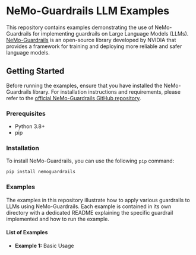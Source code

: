 # NeMo-Guardrails LLM Examples

This repository contains examples demonstrating the use of NeMo-Guardrails for implementing guardrails on Large Language Models (LLMs). [NeMo-Guardrails](https://github.com/NVIDIA/NeMo-Guardrails) is an open-source library developed by NVIDIA that provides a framework for training and deploying more reliable and safer language models.

## Getting Started

Before running the examples, ensure that you have installed the NeMo-Guardrails library. For installation instructions and requirements, please refer to the [official NeMo-Guardrails GitHub repository](https://github.com/NVIDIA/NeMo-Guardrails).

### Prerequisites

- Python 3.8+
- pip

### Installation

To install NeMo-Guardrails, you can use the following `pip` command:

```bash
pip install nemoguardrails
```

### Examples
The examples in this repository illustrate how to apply various guardrails to LLMs using NeMo-Guardrails. Each example is contained in its own directory with a dedicated README explaining the specific guardrail implemented and how to run the example.

#### List of Examples
- **Example 1:** Basic Usage
